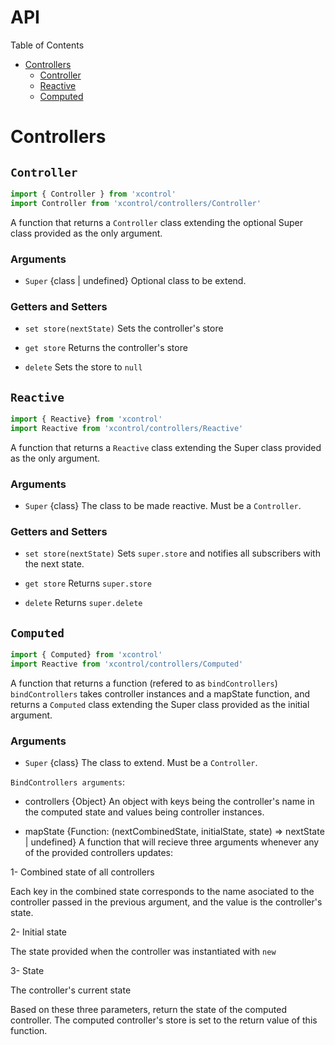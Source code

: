 # API

Table of Contents
- [Controllers](#controllers)
  - [Controller](#controller)
  - [Reactive](#reactive)
  - [Computed](#computed)


# Controllers
## `Controller`
```js
import { Controller } from 'xcontrol'
import Controller from 'xcontrol/controllers/Controller'
```
A function that returns a `Controller` class extending the optional Super class provided as the only argument.

### Arguments
- `Super` {class | undefined}
Optional class to be extend.

### Getters and Setters
- `set store(nextState)`
Sets the controller's store

- `get store`
Returns the controller's store

- `delete`
Sets the store to `null`

## `Reactive`
```js
import { Reactive} from 'xcontrol'
import Reactive from 'xcontrol/controllers/Reactive'
```
A function that returns a `Reactive` class extending the Super class provided as the only argument.

### Arguments
- `Super` {class}
The class to be made reactive. Must be a `Controller`.

### Getters and Setters
- `set store(nextState)`
Sets `super.store` and notifies all subscribers with the next state.

- `get store`
Returns `super.store`

- `delete`
Returns `super.delete`

## `Computed`
```js
import { Computed} from 'xcontrol'
import Reactive from 'xcontrol/controllers/Computed'
```
A function that returns a function (refered to as `bindControllers`)
`bindControllers` takes controller instances and a mapState function, and returns a `Computed` class extending the Super class provided as the initial argument.

### Arguments
- `Super` {class}
The class to extend. Must be a `Controller`.

`BindControllers arguments`:
- controllers {Object}
An object with keys being the controller's name in the computed state and values being controller instances.

- mapState {Function: (nextCombinedState, initialState, state) => nextState | undefined}
A function that will recieve three arguments whenever any of the provided controllers updates:

1- Combined state of all controllers 

Each key in the combined state corresponds to the name asociated to the controller passed in the previous argument, and the value is the controller's state.

2- Initial state

The state provided when the controller was instantiated with `new`

3- State

The controller's current state

Based on these three parameters, return the state of the computed controller. The computed controller's store is set to the return value of this function.

